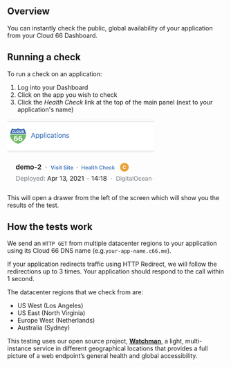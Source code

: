 ## Overview

You can instantly check the public, global availability of your application from your Cloud 66 Dashboard. 

## Running a check

To run a check on an application:

1. Log into your Dashboard
2. Click on the app you wish to check
3. Click the *Health Check* link at the top of the main panel (next to your application's name)

![Health Check link](/assets/shared/application-health-checks.png)

This will open a drawer from the left of the screen which will show you the results of the test.

## How the tests work

We send an `HTTP GET` from multiple datacenter regions to your application using its Cloud 66 DNS name (e.g.`your-app-name.c66.me`).

If your application redirects traffic using HTTP Redirect, we will follow the redirections up to 3 times. Your application should respond to the call within 1 second.

The datacenter regions that we check from are:

- US West (Los Angeles)
- US East (North Virginia)
- Europe West (Netherlands)
- Australia (Sydney)

This testing uses our open source project, **[Watchman](https://github.com/cloud66-oss/watchman)**, a light, multi-instance service in different geographical locations that provides a full picture of a web endpoint’s general health and global accessibility.